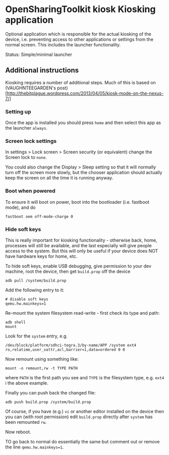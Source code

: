 # OpenSharingToolkit kiosk Kiosking application

Optional application which is responsible for the actual kiosking of the device, i.e. preventing access to other applications or settings from the normal screen. This includes the launcher functionality.

Status: Simple/minimal launcher

## Additional instructions

Kiosking requires a number of additional steps. Much of this is based on (VAUGHNTEEGARDEN's post)[http://thebitplague.wordpress.com/2013/04/05/kiosk-mode-on-the-nexus-7/]

### Setting up

Once the app is installed you should press `home` and then select this app as the launcher `always`.

### Screen lock settings

In settings > Lock screen > Screen security (or equivalent) change the Screen lock to `none`.

You could also change the Display > Sleep setting so that it will normally turn off the screen more slowly, but the chooser application should actually keep the screen on all the time it is running anyway. 

### Boot when powered

To ensure it will boot on power, boot into the bootloader (i.e. fastboot mode), and do
```
fastboot oem off-mode-charge 0
```

### Hide soft keys

This is really important for kiosking functionality - otherwise back, home, processes will still be available, and the last especially will give people access to the system. But this will only be useful if your device does NOT have hardware keys for home, etc.

To hide soft keys, enable USB debugging, give permission to your dev machine, root the device, then get `build.prop` off the device
```
adb pull /system/build.prop
```
Add the following entry to it:
```
# disable soft keys
qemu.hw.mainkeys=1
```
Re-mount the system filesystem read-write - first check its type and path:
```
adb shell
mount
```
Look for the `system` entry, e.g. 
```
/dev/block/platform/sdhci-tegra.3/by-name/APP /system ext4 ro,relatime,user_xattr,acl,barrier=1,data=ordered 0 0
```
Now remount using something like: 
```
mount -o remount,rw -t TYPE PATH
``` 
where `PATH` is the first path you see and `TYPE` is the filesystem type, e.g. `ext4` i the above example.

Finally you can push back the changed file:
```
adb push build.prop /system/build.prop
```
Of course, if you have (e.g.) `vi` or another editor installed on the device then you can (with root permission) edit `build.prop` directly after `system` has been remounted `rw`.

Now reboot.

TO go back to normal do essentially the same but comment out or remove the line `qemu.hw.mainkeys=1`. 


